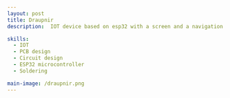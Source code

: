 ```yaml
---
layout: post
title: Draupnir
description:  IOT device based on esp32 with a screen and a navigation switch. This is intended to be used with a modified marauder firmware. This device also has an SD card slot for starage and connections for a GPS module. The device's small size is perfect to run potable marauder firmware. 

skills: 
  - IOT
  - PCB design
  - Circuit design
  - ESP32 microcontroller
  - Soldering

main-image: /draupnir.png
---
```




